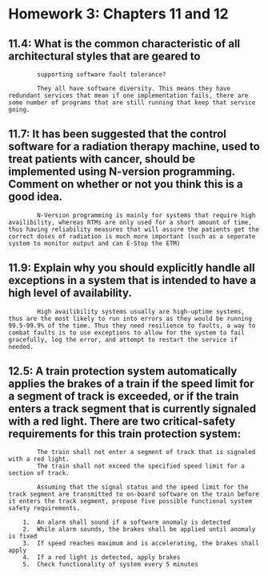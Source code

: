 # Homework 3: Chapters 11 and 12
	
## 11.4:	What is the common characteristic of all architectural styles that are geared to
			supporting software fault tolerance?
	
			They all have software diversity. This means they have redundant services that mean if one implementation fails, there are some number of programs that are still running that keep that service going.

## 11.7:	It has been suggested that the control software for a radiation therapy machine, used to treat patients with cancer, should be implemented using N-version programming. Comment on whether or not you think this is a good idea.
	
			N-Version programming is mainly for systems that require high availibility, whereas RTMs are only used for a short amount of time, thus having reliability measures that will assure the patients get the correct doses of radiation is much more important (such as a seperate system to monitor output and can E-Stop the ETM)


## 11.9: 	Explain why you should explicitly handle all exceptions in a system that is intended to have a high level of availability.

			High availibility systems usually are high-uptime systems, thus are the most likely to run into errors as they would be running 99.5-99.9% of the time. Thus they need resilience to faults, a way to combat faults is to use exceptions to allow for the system to fail gracefully, log the error, and attempt to restart the service if needed.

## 12.5:	A train protection system automatically applies the brakes of a train if the speed limit for a segment of track is exceeded, or if the train enters a track segment that is currently signaled with a red light. There are two critical-safety requirements for this train protection system:
				
			The train shall not enter a segment of track that is signaled with a red light.
			The train shall not exceed the specified speed limit for a section of track.

			Assuming that the signal status and the speed limit for the track segment are transmitted to on-board software on the train before it enters the track segment, propose five possible functional system safety requirements.
			
		1.	An alarm shall sound if a software anomaly is detected
		2.	While alarm sounds, the brakes shall be applied until anomaly is fixed
		3.	If speed reaches maximum and is accelerating, the brakes shall apply
		4.	If a red light is detected, apply brakes
		5.	Check functionality of system every 5 minutes
